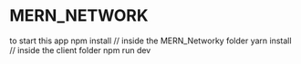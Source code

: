 # MERN_NETWORK

to start this app
npm install // inside the MERN_Networky folder
yarn install // inside the client folder
npm run dev

